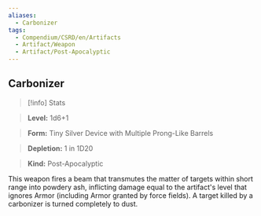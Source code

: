 ```yaml
---
aliases:
  - Carbonizer
tags:
  - Compendium/CSRD/en/Artifacts
  - Artifact/Weapon
  - Artifact/Post-Apocalyptic
---
```

  
    
## Carbonizer    
>[!info] Stats    
> **Level:** 1d6+1    
> **Form:** Tiny Silver Device with Multiple Prong-Like Barrels    
> **Depletion:** 1 in 1D20    
> **Kind:** Post-Apocalyptic  
    
This weapon fires a beam that transmutes the matter of targets within short range into powdery ash, inflicting damage equal to the artifact's level that ignores Armor (including Armor granted by force fields). A target killed by a carbonizer is turned completely to dust.